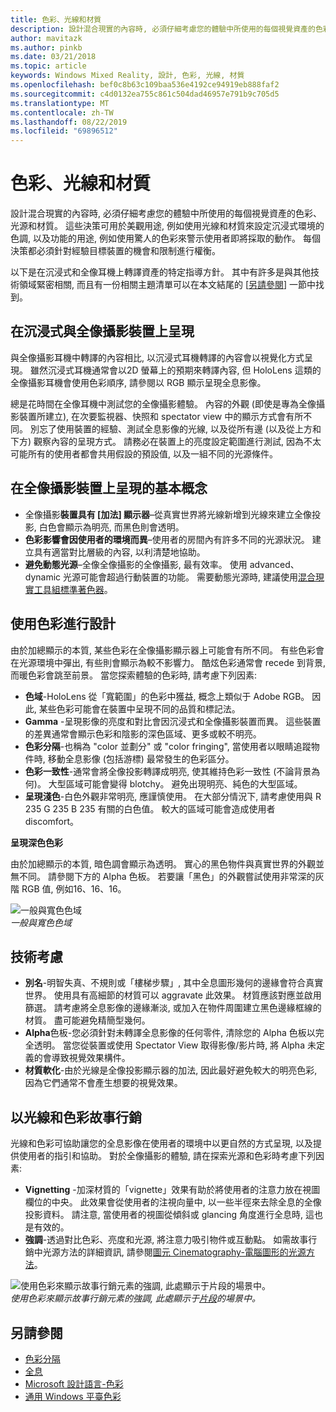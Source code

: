 ```yaml
---
title: 色彩、光線和材質
description: 設計混合現實的內容時, 必須仔細考慮您的體驗中所使用的每個視覺資產的色彩、光源和材質。
author: mavitazk
ms.author: pinkb
ms.date: 03/21/2018
ms.topic: article
keywords: Windows Mixed Reality, 設計, 色彩, 光線, 材質
ms.openlocfilehash: bef0c8b63c109baa536e4192ce94919eb888faf2
ms.sourcegitcommit: c4d0132ea755c861c504dad46957e791b9c705d5
ms.translationtype: MT
ms.contentlocale: zh-TW
ms.lasthandoff: 08/22/2019
ms.locfileid: "69896512"
---
```

# <a name="color-light-and-materials"></a>色彩、光線和材質

設計混合現實的內容時, 必須仔細考慮您的體驗中所使用的每個視覺資產的色彩、光源和材質。 這些決策可用於美觀用途, 例如使用光線和材質來設定沉浸式環境的色調, 以及功能的用途, 例如使用驚人的色彩來警示使用者即將採取的動作。 每個決策都必須針對經驗目標裝置的機會和限制進行權衡。

以下是在沉浸式和全像耳機上轉譯資產的特定指導方針。 其中有許多是與其他技術領域緊密相關, 而且有一份相關主題清單可以在本文結尾的 [[另請參閱](color,-light-and-materials.md#see-also)] 一節中找到。

## <a name="rendering-on-immersive-vs-holographic-devices"></a>在沉浸式與全像攝影裝置上呈現

與全像攝影耳機中轉譯的內容相比, 以沉浸式耳機轉譯的內容會以視覺化方式呈現。 雖然沉浸式耳機通常會以2D 螢幕上的預期來轉譯內容, 但 HoloLens 這類的全像攝影耳機會使用色彩順序, 請參閱以 RGB 顯示呈現全息影像。

總是花時間在全像耳機中測試您的全像攝影體驗。 內容的外觀 (即使是專為全像攝影裝置所建立), 在次要監視器、快照和 spectator view 中的顯示方式會有所不同。 別忘了使用裝置的經驗、測試全息影像的光線, 以及從所有邊 (以及從上方和下方) 觀察內容的呈現方式。 請務必在裝置上的亮度設定範圍進行測試, 因為不太可能所有的使用者都會共用假設的預設值, 以及一組不同的光源條件。

## <a name="fundamentals-of-rendering-on-holographic-devices"></a>在全像攝影裝置上呈現的基本概念
* 全像攝影**裝置具有 [加法] 顯示器**–從真實世界將光線新增到光線來建立全像投影, 白色會顯示為明亮, 而黑色則會透明。
* **色彩影響會因使用者的環境而異**–使用者的房間內有許多不同的光源狀況。 建立具有適當對比層級的內容, 以利清楚地協助。
* **避免動態光源**–全像全像攝影的全像攝影, 最有效率。 使用 advanced、dynamic 光源可能會超過行動裝置的功能。 需要動態光源時, 建議使用[混合現實工具組標準著色器](https://github.com/microsoft/MixedRealityToolkit-Unity/blob/mrtk_release/Documentation/README_MRTKStandardShader.md)。 

## <a name="designing-with-color"></a>使用色彩進行設計

由於加總顯示的本質, 某些色彩在全像攝影顯示器上可能會有所不同。 有些色彩會在光源環境中彈出, 有些則會顯示為較不影響力。 酷炫色彩通常會 recede 到背景, 而暖色彩會跳至前景。 當您探索體驗的色彩時, 請考慮下列因素:
* **色域**-HoloLens 從「寬範圍」的色彩中獲益, 概念上類似于 Adobe RGB。 因此, 某些色彩可能會在裝置中呈現不同的品質和標記法。
* **Gamma** -呈現影像的亮度和對比會因沉浸式和全像攝影裝置而異。 這些裝置的差異通常會顯示色彩和陰影的深色區域、更多或較不明亮。
* **色彩分隔**-也稱為 "color 並劃分" 或 "color fringing", 當使用者以眼睛追蹤物件時, 移動全息影像 (包括游標) 最常發生的色彩區分。
* **色彩一致性**-通常會將全像投影轉譯成明亮, 使其維持色彩一致性 (不論背景為何)。 大型區域可能會變得 blotchy。 避免出現明亮、純色的大型區域。
* **呈現淺色**-白色外觀非常明亮, 應謹慎使用。 在大部分情況下, 請考慮使用與 R 235 G 235 B 235 有關的白色值。 較大的區域可能會造成使用者 discomfort。

**呈現深色色彩**

由於加總顯示的本質, 暗色調會顯示為透明。 實心的黑色物件與真實世界的外觀並無不同。 請參閱下方的 Alpha 色板。 若要讓「黑色」的外觀嘗試使用非常深的灰階 RGB 值, 例如16、16、16。

![一般與寬色色域](images/640px-widegamut.png)<br>
*一般與寬色色域*

## <a name="technical-considerations"></a>技術考慮
* **別名**-明智失真、不規則或「樓梯步驟」, 其中全息圖形幾何的邊緣會符合真實世界。 使用具有高細節的材質可以 aggravate 此效果。 材質應該對應並啟用篩選。 請考慮將全息影像的邊緣漸淡, 或加入在物件周圍建立黑色邊緣框線的材質。 盡可能避免精簡型幾何。
* **Alpha**色板-您必須針對未轉譯全息影像的任何零件, 清除您的 Alpha 色板以完全透明。 當您從裝置或使用 Spectator View 取得影像/影片時, 將 Alpha 未定義的會導致視覺效果構件。
* **材質軟化**-由於光線是全像投影顯示器的加法, 因此最好避免較大的明亮色彩, 因為它們通常不會產生想要的視覺效果。

## <a name="storytelling-with-light-and-color"></a>以光線和色彩故事行銷

光線和色彩可協助讓您的全息影像在使用者的環境中以更自然的方式呈現, 以及提供使用者的指引和協助。 對於全像攝影的體驗, 請在探索光源和色彩時考慮下列因素:
* **Vignetting** -加深材質的「vignette」效果有助於將使用者的注意力放在視圖欄位的中央。 此效果會從使用者的注視向量中, 以一些半徑來去除全息的全像投影資料。 請注意, 當使用者的視圖從傾斜或 glancing 角度進行全息時, 這也是有效的。
* **強調**-透過對比色彩、亮度和光源, 將注意力吸引物件或互動點。 如需故事行銷中光源方法的詳細資訊, 請參閱[圖元 Cinematography-電腦圖形的光源方法](http://media.siggraph.org/education/cgsource/Archive/ConfereceCourses/S96/course30.pdf)。

![使用色彩來顯示故事行銷元素的強調, 此處顯示于片段的場景中。](images/640px-fragments.jpg)<br>
*使用色彩來顯示故事行銷元素的強調, 此處顯示于[片段](https://www.microsoft.com/p/fragments/9nblggh5ggm8)的場景中。*

## <a name="see-also"></a>另請參閱
* [色彩分隔](hologram-stability.md#color-separation)
* [全息](hologram.md)
* [Microsoft 設計語言-色彩](https://www.microsoft.com/design/color)
* [通用 Windows 平臺色彩](https://docs.microsoft.com/windows/uwp/style/color)
